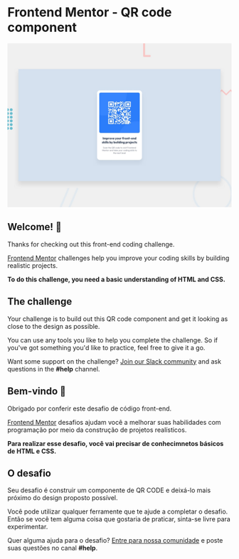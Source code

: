 # Frontend Mentor - QR code component

![Design preview for the QR code component coding challenge](./design/desktop-preview.jpg)

## Welcome! 👋

Thanks for checking out this front-end coding challenge.

[Frontend Mentor](https://www.frontendmentor.io) challenges help you improve your coding skills by building realistic projects.

**To do this challenge, you need a basic understanding of HTML and CSS.**

## The challenge

Your challenge is to build out this QR code component and get it looking as close to the design as possible.

You can use any tools you like to help you complete the challenge. So if you've got something you'd like to practice, feel free to give it a go.

Want some support on the challenge? [Join our Slack community](https://www.frontendmentor.io/slack) and ask questions in the **#help** channel.

## Bem-vindo 👋

Obrigado por conferir este desafio de código front-end.

[Frontend Mentor](https://www.frontendmentor.io) desafios ajudam você a melhorar suas habilidades com programação por meio da construção de projetos realísticos.

**Para realizar esse desafio, você vai precisar de conhecimnetos básicos de HTML e CSS.**

## O desafio

Seu desafio é construir um componente de QR CODE e deixá-lo mais próximo do design proposto possível.

Você pode utilizar qualquer ferramente que te ajude a completar o desafio. Então se você tem alguma coisa que gostaria de praticar, sinta-se livre para experimentar.

Quer alguma ajuda para o desafio? [Entre para nossa comunidade](https://www.frontendmentor.io/slack) e poste suas questões no canal **#help**.